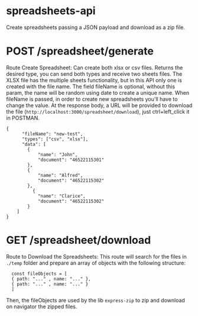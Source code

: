 # spreadsheets-api
Create spreadsheets passing a JSON payload and download as a zip file.

# POST /spreadsheet/generate
Route Create Spreadsheet:
	Can create both xlsx or csv files. Returns the desired type, you can send both types and receive two sheets files.
	The XLSX file has the multiple sheets functionality, but in this API only one is created with the file name.
	The field fileName is optional, without this param, the name will be random using date to create a unique name.
  When fileName is passed, in order to create new spreadsheets you'll have to change the value.
  At the response body, a URL will be provided to download the file (`http://localhost:3000/spreadsheet/download`), just ctrl+left_click it in POSTMAN.


```
{     
      "fileName": "new-test",
      "types": ["csv", "xlsx"],
      "data": [
        {
            "name": "John",
            "document": "46522115301"
        },
        {
            "name": "Alfred",
            "document": "46522115302"
        },
          {
            "name": "Clarice",
            "document": "46522115302"
        }
    ]
}
```

# GET /spreadsheet/download
Route to Download the Spreadsheets:
  This route will search for the files in `./temp` folder and prepare an array of objects with the following structure: 

```
  const fileObjects = [
  { path: "..." , name: "..." }, 
  { path: "..." , name: "..." }
  ]
```
  Then, the fileObjects are used by the lib `express-zip` to zip and download on navigator the zipped files. 
